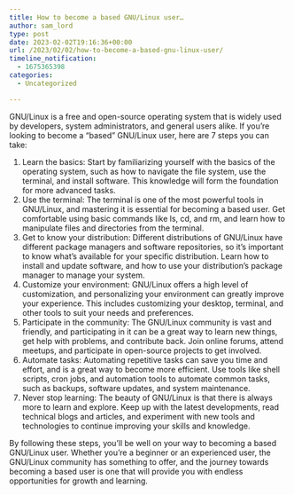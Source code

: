 ```yaml
---
title: How to become a based GNU/Linux user…
author: sam_lord
type: post
date: 2023-02-02T19:16:36+00:00
url: /2023/02/02/how-to-become-a-based-gnu-linux-user/
timeline_notification:
  - 1675365398
categories:
  - Uncategorized

---
```

GNU/Linux is a free and open-source operating system that is widely used by developers, system administrators, and general users alike. If you&#8217;re looking to become a &#8220;based&#8221; GNU/Linux user, here are 7 steps you can take:

  1. Learn the basics: Start by familiarizing yourself with the basics of the operating system, such as how to navigate the file system, use the terminal, and install software. This knowledge will form the foundation for more advanced tasks.
  2. Use the terminal: The terminal is one of the most powerful tools in GNU/Linux, and mastering it is essential for becoming a based user. Get comfortable using basic commands like ls, cd, and rm, and learn how to manipulate files and directories from the terminal.
  3. Get to know your distribution: Different distributions of GNU/Linux have different package managers and software repositories, so it&#8217;s important to know what&#8217;s available for your specific distribution. Learn how to install and update software, and how to use your distribution&#8217;s package manager to manage your system.
  4. Customize your environment: GNU/Linux offers a high level of customization, and personalizing your environment can greatly improve your experience. This includes customizing your desktop, terminal, and other tools to suit your needs and preferences.
  5. Participate in the community: The GNU/Linux community is vast and friendly, and participating in it can be a great way to learn new things, get help with problems, and contribute back. Join online forums, attend meetups, and participate in open-source projects to get involved.
  6. Automate tasks: Automating repetitive tasks can save you time and effort, and is a great way to become more efficient. Use tools like shell scripts, cron jobs, and automation tools to automate common tasks, such as backups, software updates, and system maintenance.
  7. Never stop learning: The beauty of GNU/Linux is that there is always more to learn and explore. Keep up with the latest developments, read technical blogs and articles, and experiment with new tools and technologies to continue improving your skills and knowledge.

By following these steps, you&#8217;ll be well on your way to becoming a based GNU/Linux user. Whether you&#8217;re a beginner or an experienced user, the GNU/Linux community has something to offer, and the journey towards becoming a based user is one that will provide you with endless opportunities for growth and learning.